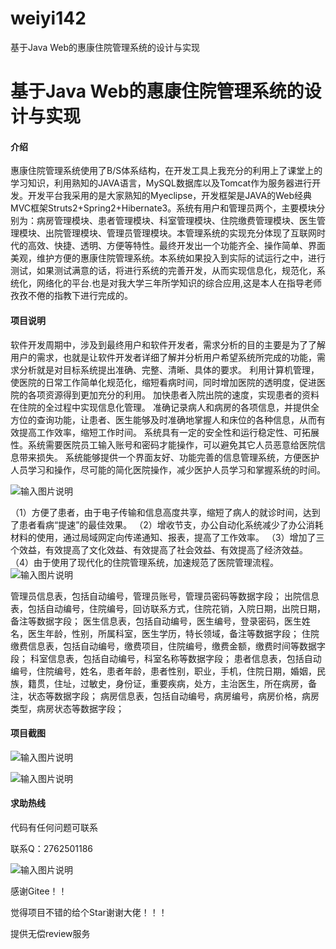 # weiyi142
基于Java Web的惠康住院管理系统的设计与实现

# 基于Java Web的惠康住院管理系统的设计与实现

#### 介绍

惠康住院管理系统使用了B/S体系结构，在开发工具上我充分的利用上了课堂上的学习知识，利用熟知的JAVA语言，MySQL数据库以及Tomcat作为服务器进行开发。开发平台我采用的是大家熟知的Myeclipse，开发框架是JAVA的Web经典MVC框架Struts2+Spring2+Hibernate3。系统有用户和管理员两个，主要模块分别为：病房管理模块、患者管理模块、科室管理模块、住院缴费管理模块、医生管理模块、出院管理模块、管理员管理模块。本管理系统的实现充分体现了互联网时代的高效、快捷、透明、方便等特性。最终开发出一个功能齐全、操作简单、界面美观，维护方便的惠康住院管理系统。本系统如果投入到实际的试运行之中，进行测试，如果测试满意的话，将进行系统的完善开发，从而实现信息化，规范化，系统化，网络化的平台.也是对我大学三年所学知识的综合应用,这是本人在指导老师孜孜不倦的指教下进行完成的。








#### 项目说明

软件开发周期中，涉及到最终用户和软件开发者，需求分析的目的主要是为了了解用户的需求，也就是让软件开发者详细了解并分析用户希望系统所完成的功能，需求分析就是对目标系统提出准确、完整、清晰、具体的要求。
利用计算机管理，使医院的日常工作简单化规范化，缩短看病时间，同时增加医院的透明度，促进医院的各项资源得到更加充分的利用。
加快患者入院出院的速度，实现患者的资料在住院的全过程中实现信息化管理。
准确记录病人和病房的各项信息，并提供全方位的查询功能，让患者、医生能够及时准确地掌握人和床位的各种信息，从而有效提高工作效率，缩短工作时间。
系统具有一定的安全性和运行稳定性、可拓展性。系统需要医院员工输入账号和密码才能操作，可以避免其它人员恶意给医院信息带来损失。
系统能够提供一个界面友好、功能完善的信息管理系统，方便医护人员学习和操作，尽可能的简化医院操作，减少医护人员学习和掌握系统的时间。

![输入图片说明](https://images.gitee.com/uploads/images/2021/0128/234055_d27ea948_8629036.png "屏幕截图.png")

（1）方便了患者，由于电子传输和信息高度共享，缩短了病人的就诊时间，达到了患者看病“提速”的最佳效果。
（2）增收节支，办公自动化系统减少了办公消耗材料的使用，通过局域网定向传递通知、报表，提高了工作效率。 
（3）增加了三个效益，有效提高了文化效益、有效提高了社会效益、有效提高了经济效益。 
（4）由于使用了现代化的住院管理系统，加速规范了医院管理流程。
![输入图片说明](https://images.gitee.com/uploads/images/2021/0128/234114_51ff5ebe_8629036.png "屏幕截图.png")

管理员信息表，包括自动编号，管理员账号，管理员密码等数据字段；
出院信息表，包括自动编号，住院编号，回访联系方式，住院花销，入院日期，出院日期，备注等数据字段；
医生信息表，包括自动编号，医生编号，登录密码，医生姓名，医生年龄，性别，所属科室，医生学历，特长领域，备注等数据字段；
住院缴费信息表，包括自动编号，缴费项目，住院编号，缴费金额，缴费时间等数据字段；
科室信息表，包括自动编号，科室名称等数据字段；
患者信息表，包括自动编号，住院编号，姓名，患者年龄，患者性别，职业，手机，住院日期，婚姻，民族，籍贯，住址，过敏史，身份证，重要疾病，处方，主治医生，所在病房，备注，状态等数据字段；
病房信息表，包括自动编号，病房编号，病房价格，病房类型，病房状态等数据字段；




#### 项目截图
![输入图片说明](https://images.gitee.com/uploads/images/2021/0128/234132_0d24425a_8629036.png "屏幕截图.png")

![输入图片说明](https://images.gitee.com/uploads/images/2021/0128/234159_35eb7a9b_8629036.png "屏幕截图.png")





#### 求助热线


代码有任何问题可联系

联系Q：2762501186

                            
![输入图片说明](https://images.gitee.com/uploads/images/2020/1119/003728_cd598bb9_4865385.jpeg "微信.jpg")           

感谢Gitee！！  

觉得项目不错的给个Star谢谢大佬！！！

提供无偿review服务

